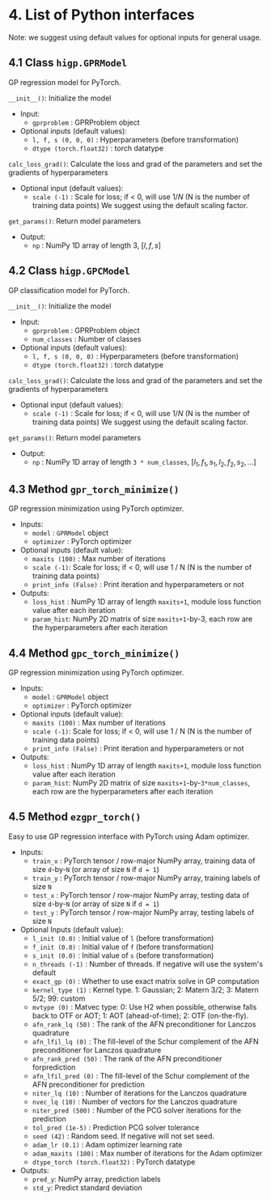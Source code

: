 # 4. List of Python interfaces

Note: we suggest using default values for optional inputs for general usage.

## 4.1 Class `higp.GPRModel`

GP regression model for PyTorch.

`__init__()`: Initialize the model

* Input:
  * `gprproblem` : GPRProblem object
* Optional inputs (default values):
  * `l, f, s (0, 0, 0)` : Hyperparameters (before transformation)
  * `dtype (torch.float32)` : torch datatype

`calc_loss_grad()`: Calculate the loss and grad of the parameters and set the gradients of hyperparameters

* Optional input (default values):
  * `scale (-1)` : Scale for loss; if < 0, will use $1 / N$ (N is the number of training data points) We suggest using the default scaling factor.

`get_params()`: Return model parameters

* Output:
  * `np` : NumPy 1D array of length 3, $[l, f, s]$

## 4.2 Class `higp.GPCModel`

GP classification model for PyTorch.

`__init__()`: Initialize the model

* Input:
  * `gprproblem` : GPRProblem object
  * `num_classes` : Number of classes
* Optional inputs (default values):
  * `l, f, s (0, 0, 0)` : Hyperparameters (before transformation)
  * `dtype (torch.float32)` : torch datatype

`calc_loss_grad()`: Calculate the loss and grad of the parameters and set the gradients of hyperparameters

* Optional input (default values):
  * `scale (-1)` : Scale for loss; if < 0, will use $1 / N$ (N is the number of training data points) We suggest using the default scaling factor.

`get_params()`: Return model parameters

* Output:
  * `np` : NumPy 1D array of length `3 * num_classes`, $[l_1, f_1, s_1, l_2, f_2, s_2, ...]$

## 4.3 Method `gpr_torch_minimize()`

GP regression minimization using PyTorch optimizer.

* Inputs:
  * `model` : `GPRModel` object
  * `optimizer` : PyTorch optimizer
* Optional inputs (default value):
  * `maxits (100)` : Max number of iterations
  * `scale (-1)`: Scale for loss; if < 0, will use 1 / N (N is the number of training data points)
  * `print_info (False)` : Print iteration and hyperparameters or not
* Outputs:
  * `loss_hist` : NumPy 1D array of length `maxits+1`, module loss function value after each iteration
  * `param_hist`: NumPy 2D matrix of size `maxits+1`-by-3, each row are the hyperparameters after each iteration

## 4.4 Method `gpc_torch_minimize()`

GP regression minimization using PyTorch optimizer.

* Inputs:
  * `model` : `GPRModel` object
  * `optimizer` : PyTorch optimizer
* Optional inputs (default value):
  * `maxits (100)` : Max number of iterations
  * `scale (-1)`: Scale for loss; if < 0, will use 1 / N (N is the number of training data points)
  * `print_info (False)` : Print iteration and hyperparameters or not
* Outputs:
  * `loss_hist` : NumPy 1D array of length `maxits+1`, module loss function value after each iteration
  * `param_hist`: NumPy 2D matrix of size `maxits+1`-by-`3*num_classes`, each row are the hyperparameters after each iteration

## 4.5 Method `ezgpr_torch()`

Easy to use GP regression interface with PyTorch using Adam optimizer.

* Inputs:
  * `train_x` : PyTorch tensor / row-major NumPy array, training data of size `d`-by-`N` (or array of size `N` if `d = 1`)
  * `train_y` : PyTorch tensor / row-major NumPy array, training labels of size `N`
  * `test_x`  : PyTorch tensor / row-major NumPy array, testing data of size `d`-by-`N` (or array of size `N` if `d = 1`)
  * `test_y`  : PyTorch tensor / row-major NumPy array, testing labels of size `N`
* Optional Inputs (default value):
  * `l_init (0.0)`        : Initial value of `l` (before transformation)
  * `f_init (0.0)`        : Initial value of `f` (before transformation)
  * `s_init (0.0)`        : Initial value of `s` (before transformation)
  * `n_threads (-1)`      : Number of threads. If negative will use the system's default
  * `exact_gp (0)`        : Whether to use exact matrix solve in GP computation
  * `kernel_type (1)`     : Kernel type. 1: Gaussian; 2: Matern 3/2; 3: Matern 5/2; 99: custom
  * `mvtype (0)`          : Matvec type: 0: Use H2 when possible, otherwise falls back to OTF or AOT; 1: AOT (ahead-of-time); 2: OTF (on-the-fly).
  * `afn_rank_lq (50)`    : The rank of the AFN preconditioner for Lanczos quadrature
  * `afn_lfil_lq (0)`     : The fill-level of the Schur complement of the AFN preconditioner for Lanczos quadrature
  * `afn_rank_pred (50)`  : The rank of the AFN preconditioner forprediction
  * `afn_lfil_pred (0)`   : The fill-level of the Schur complement of the AFN preconditioner for prediction
  * `niter_lq (10)`       : Number of iterations for the Lanczos quadrature
  * `nvec_lq (10)`        : Number of vectors for the Lanczos quadrature
  * `niter_pred (500)`    : Number of the PCG solver iterations for the prediction
  * `tol_pred (1e-5)`     : Prediction PCG solver tolerance
  * `seed (42)`           : Random seed. If negative will not set seed.
  * `adam_lr (0.1)`       : Adam optimizer learning rate
  * `adam_maxits (100)`   : Max number of iterations for the Adam optimizer
  * `dtype_torch (torch.float32)` : PyTorch datatype
* Outputs:
  * `pred_y`: NumPy array, prediction labels
  * `std_y`: Predict standard deviation
